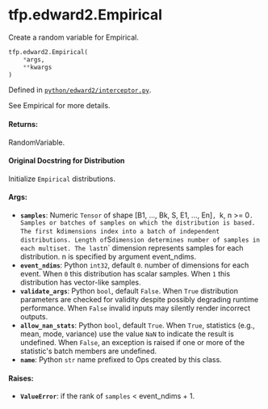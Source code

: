 <div itemscope itemtype="http://developers.google.com/ReferenceObject">
<meta itemprop="name" content="tfp.edward2.Empirical" />
<meta itemprop="path" content="Stable" />
</div>

# tfp.edward2.Empirical

Create a random variable for Empirical.

``` python
tfp.edward2.Empirical(
    *args,
    **kwargs
)
```



Defined in [`python/edward2/interceptor.py`](https://github.com/tensorflow/probability/tree/master/tensorflow_probability/python/edward2/interceptor.py).

<!-- Placeholder for "Used in" -->

See Empirical for more details.

#### Returns:
RandomVariable.


#### Original Docstring for Distribution

Initialize `Empirical` distributions.

#### Args:

* <b>`samples`</b>: Numeric `Tensor` of shape [B1, ..., Bk, S, E1, ..., En]`,
  `k, n >= 0`. Samples or batches of samples on which the distribution
  is based. The first `k` dimensions index into a batch of independent
  distributions. Length of `S` dimension determines number of samples
  in each multiset. The last `n` dimension represents samples for each
  distribution. n is specified by argument event_ndims.
* <b>`event_ndims`</b>: Python `int32`, default `0`. number of dimensions for each
  event. When `0` this distribution has scalar samples. When `1` this
  distribution has vector-like samples.
* <b>`validate_args`</b>: Python `bool`, default `False`. When `True` distribution
  parameters are checked for validity despite possibly degrading runtime
  performance. When `False` invalid inputs may silently render incorrect
  outputs.
* <b>`allow_nan_stats`</b>: Python `bool`, default `True`. When `True`, statistics
  (e.g., mean, mode, variance) use the value `NaN` to indicate the
  result is undefined. When `False`, an exception is raised if one or
  more of the statistic's batch members are undefined.
* <b>`name`</b>: Python `str` name prefixed to Ops created by this class.


#### Raises:

* <b>`ValueError`</b>: if the rank of `samples` < event_ndims + 1.
